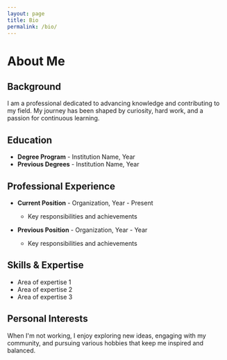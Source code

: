 ```yaml
---
layout: page
title: Bio
permalink: /bio/
---
```


# About Me

## Background

I am a professional dedicated to advancing knowledge and contributing to my field. My journey has been shaped by curiosity, hard work, and a passion for continuous learning.

## Education

- **Degree Program** - Institution Name, Year
- **Previous Degrees** - Institution Name, Year

## Professional Experience

- **Current Position** - Organization, Year - Present
  - Key responsibilities and achievements
  
- **Previous Position** - Organization, Year - Year
  - Key responsibilities and achievements

## Skills & Expertise

- Area of expertise 1
- Area of expertise 2
- Area of expertise 3

## Personal Interests

When I'm not working, I enjoy exploring new ideas, engaging with my community, and pursuing various hobbies that keep me inspired and balanced.

